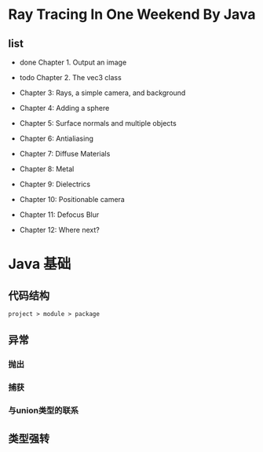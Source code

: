 # Ray Tracing In One Weekend By Java

## list

- done Chapter 1. Output an image

- todo Chapter 2. The vec3 class

- Chapter 3: Rays, a simple camera, and background

- Chapter 4: Adding a sphere 

- Chapter 5: Surface normals and multiple objects

- Chapter 6: Antialiasing

- Chapter 7: Diffuse Materials

- Chapter 8: Metal

- Chapter 9: Dielectrics

- Chapter 10: Positionable camera

- Chapter 11: Defocus Blur

- Chapter 12: Where next?

# Java 基础

## 代码结构

`project > module > package`

## 异常

### 抛出

### 捕获

### 与union类型的联系

## 类型强转
 